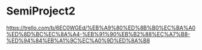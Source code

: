 # SemiProject2

https://trello.com/b/6EC0WGEd/%EB%A9%80%ED%8B%B0%EC%BA%A0%ED%8D%BC%EC%8A%A4-%EB%91%90%EB%B2%88%EC%A7%B8-%ED%94%84%EB%A1%9C%EC%A0%9D%ED%8A%B8
